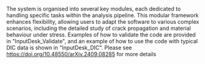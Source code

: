 The system is organised into several key modules, each dedicated to handling specific tasks within the analysis pipeline. This modular framework enhances flexibility, allowing users to adapt the software to various complex scenarios, including the detailed study of crack propagation and material behaviour under stress. Examples of how to validate the code are provided in "InputDesk_Validate", and an example of how to use the code with typical DIC data is shown in "InputDesk_DIC".
Please see https://doi.org/10.48550/arXiv.2409.08285 for more details
